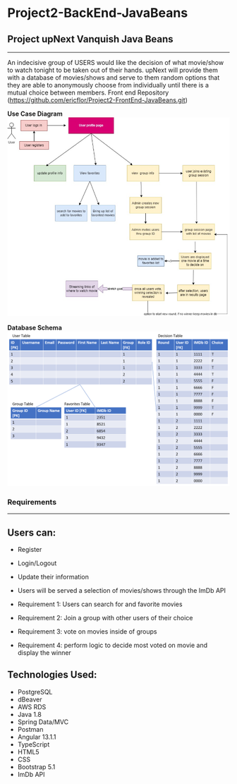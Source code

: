 # Project2-BackEnd-JavaBeans

## Project upNext Vanquish Java Beans

---

An indecisive group of USERS would like the decision of what movie/show to watch tonight to be taken out of their hands. upNext will provide them with a database of movies/shows and serve to them random options that they are able to anonymously choose from individually until there is a mutual choice between members.
 Front end Repository (https://github.com/ericflor/Project2-FrontEnd-JavaBeans.git)

**Use Case Diagram**
![](./imgs/project2-user-flow.jpg)

**Database Schema**
![](./imgs/Schema.png)

### Requirements

---

## Users can:

- Register

- Login/Logout

- Update their information

- Users will be served a selection of movies/shows through the ImDb API

- Requirement 1: Users can search for and favorite movies

- Requirement 2: Join a group with other users of their choice

- Requirement 3: vote on movies inside of groups

- Requirement 4: perform logic to decide most voted on movie and display the winner

## Technologies Used:

- PostgreSQL
- dBeaver
- AWS RDS 
- Java 1.8
- Spring Data/MVC
- Postman
- Angular 13.1.1
- TypeScript
- HTML5
- CSS
- Bootstrap 5.1
- ImDb API

